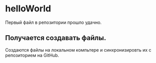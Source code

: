 # helloWorld
Первый файл в репозитории
прошло удачно. 
## Получается создавать файлы. 
Создаются файлы на локальном компьтере и синхронизировть их с репозиторием на GitHub.
